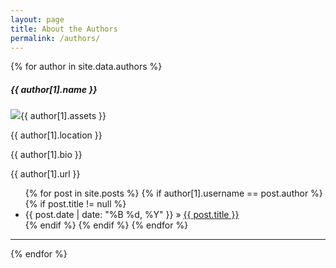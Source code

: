 ```yaml
---
layout: page
title: About the Authors
permalink: /authors/
---
```


<div id="authors">
{% for author in site.data.authors %}
<h5 id="{{ username }}">{{ author[1].name }}</h5>
<img id="authors" src="{{ username }}">{{ author[1].assets }}</img>
<p id="{{ username }}">{{ author[1].location }}</p>
<p id="{{ username }}">{{ author[1].bio }}</p>
<p id="{{ username }}">{{ author[1].url }}</p>
<ul class="posts">
{% for post in site.posts %}
{% if author[1].username == post.author %}
{% if post.title != null %}
<li itemscope><span class="entry-date"><time datetime="{{ post.date | date_to_xmlschema }}" itemprop="datePublished">{{ post.date | date: "%B %d, %Y" }}</time></span> &raquo; <a href="{{ site.baseurl }}{{ post.url | remove: '/'}}">{{ post.title }}</a></li>
{% endif %}
{% endif %}
{% endfor %}
</ul>
<hr>
{% endfor %}
</div>
